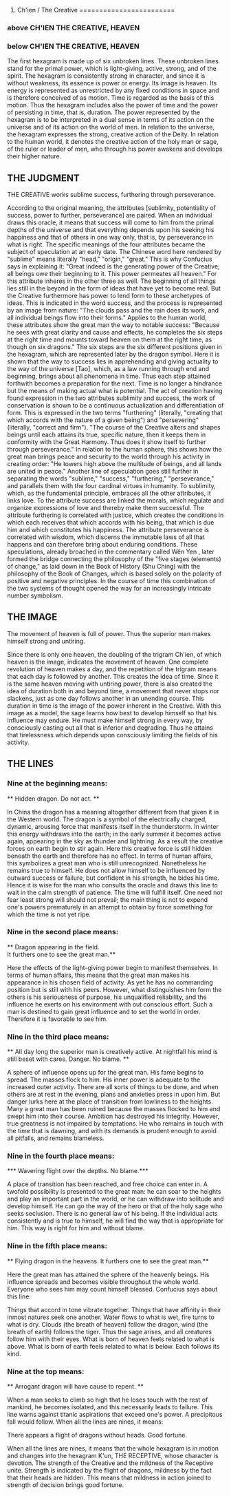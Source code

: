 1. Ch'ien / The Creative
========================

### above  CH'IEN  THE CREATIVE, HEAVEN
### below  CH'IEN  THE CREATIVE, HEAVEN

The first hexagram is made up of six unbroken lines. These unbroken
lines stand for the primal power, which is light-giving, active, strong,
and of the spirit. The hexagram is consistently strong in character, and
since it is without weakness, its essence is power or energy. Its image
is  heaven. Its energy is represented as unrestricted by any fixed conditions
in space and is therefore conceived of as motion. Time is regarded as the
basis of this motion. Thus the hexagram includes also the power of time
and  the power of persisting in time, that is, duration.  The power represented
by the hexagram is to be interpreted in a dual sense in terms of its action
on the universe and of its action on the world of men. In relation to the
universe, the hexagram expresses the strong, creative action of the Deity.
In relation to the human world, it denotes the creative action of the holy
man or sage, of the ruler or leader of men, who through his power awakens
and develops their higher nature.

THE JUDGMENT
------------

THE CREATIVE works sublime success, furthering through perseverance.

According to the original meaning, the attributes [sublimity, potentiality
of success, power to further, perseverance] are paired. When an individual
draws this oracle, it means that success will come to him from the primal
depths of the universe and that everything depends upon his seeking his
happiness  and that of others in one way only, that is, by perseverance
in  what is right.   The specific meanings of the four attributes became
the subject of speculation  at an early date. The Chinese word here rendered
by "sublime" means literally  "head," "origin," "great." This is why Confucius
says in explaining it: "Great  indeed is the generating power of the Creative;
all beings owe their beginning  to it. This power permeates all heaven."
For this attribute inheres in the  other three as well.  The beginning of
all things lies still in the beyond  in the form of ideas that have yet to
become real. But the Creative furthermore  has power to lend form to these
archetypes of ideas. This is indicated in  the word success, and the process
is represented by an image from nature:  "The clouds pass and the rain does
its work, and all individual beings flow  into their forms."  Applies to
the human world, these attributes show the  great man the way to notable
success: "Because he sees with great clarity  and cause and effects, he completes
the six steps at the right time and mounts  toward heaven on them at the
right time, as though on six dragons." The six  steps are the six different
positions given in the hexagram, which are represented  later by the dragon
symbol. Here it is shown that the way to success lies  in apprehending and
giving actuality to the way of the universe [Tao], which,  as a law running
through end and beginning, brings about all phenomena in  time. Thus each
step attained forthwith becomes a preparation for the next.  Time is no longer
a hindrance but the means of making actual what is potential.   The act of
creation having found expression in the two attributes sublimity  and success,
the work of conservation is shown to be a continuous actualization  and differentiation
of form. This is expressed in the two terms "furthering"  (literally, "creating
that which accords with the nature of a given being")  and "persevering"
(literally, "correct and firm"). "The course of the Creative  alters and
shapes beings until each attains its true, specific nature, then  it keeps
them in conformity with the Great Harmony. Thus does it show itself  to further
through perseverance."  In relation to the human sphere, this shows how the
great man brings peace and security to the world through his activity in
creating order: "He towers high above the multitude of beings, and all lands
are united in peace."  Another line of speculation goes still further in
separating the words "sublime," "success," "furthering," "perseverance,"
and parallels them with the four cardinal virtues in humanity. To sublimity,
which, as the fundamental principle, embraces all the other attributes,
it  links love. To the attribute success are linked the morals, which regulate
and organize expressions of love and thereby make them successful. The attribute
furthering is correlated with justice, which creates the conditions in which
each receives that which accords with his being, that which is due him and
which constitutes his happiness. The attribute perseverance is correlated
with wisdom, which discerns the immutable laws of all that happens and can
therefore bring about enduring conditions. These speculations, already broached
in the commentary called Wên Yen , later formed the bridge connecting
the philosophy of the "five stages (elements) of change," as laid down in
the Book of History (Shu Ching) with the philosophy of the Book of Changes,
which is based solely on the polarity of positive and negative principles.
In the course of time this combination of the two systems of thought opened
the way for an increasingly intricate number symbolism.

THE IMAGE
---------

The movement of heaven is full of power. 
Thus the superior man makes himself strong and 
untiring.

Since there is only one heaven, the doubling of the trigram Ch'ien,
of which heaven is the image, indicates the movement of heaven. One complete
revolution of heaven makes a day, and the repetition of the trigram means
that each day is followed by another. This creates the idea of time.
Since     it is the same heaven moving with untiring power, there is also
created   the  idea of duration both in and beyond time, a movement that
never stops   nor  slackens, just as one day follows another in an unending
course. This   duration  in time is the image of the power inherent in the
Creative.   With  this image  as a model, the sage learns how best to develop
himself so that  his influence  may endure. He must make himself strong in
every way, by consciously   casting  out all that is inferior and degrading.
Thus he attains that tirelessness    which depends upon consciously limiting
the fields of his activity.

THE LINES
---------

### Nine at the beginning means:

** Hidden dragon. Do not act. **

In China the dragon has a meaning altogether different from that given
it in the Western world. The dragon is a symbol of the electrically charged,
dynamic, arousing force that manifests itself in the thunderstorm. In
winter    this energy withdraws into the earth; in the early summer it becomes
active    again, appearing in the sky as thunder and lightning. As a result
the creative    forces on earth begin to stir again.  Here this creative
force is still  hidden  beneath the earth and therefore has no effect. In
terms of human affairs,  this symbolizes a great man who is still unrecognized.
Nonetheless he remains  true to himself. He does not allow himself to be
influenced by outward success  or failure, but confident in his strength,
he bides his time. Hence it is  wise for the man who consults the oracle
and draws this line to wait in the  calm strength of patience. The time will
fulfill itself.  One need not fear  least strong will should not prevail;
the main thing is not to expend one's  powers prematurely in an attempt to
obtain by force something for which the  time is not yet ripe.

### Nine in the second place means:

** Dragon appearing in the field.  
It furthers one to see the great man.**

Here the effects of the light-giving power begin to manifest themselves.
In terms of human affairs, this means that the great man makes his appearance
in his chosen field of activity. As yet he has no commanding position
but    is still with his peers. However, what distinguishes him form the
others   is his seriousness of purpose, his unqualified reliability, and
the influence    he exerts on his environment with out conscious effort.
Such a man is destined    to gain great influence and to set the world in
order. Therefore it is favorable   to see him.

### Nine in the third place means:

** All day long the superior man is creatively active. 
At nightfall his mind is still beset with cares. 
Danger. No blame. **

A sphere of influence opens up for the great man. His fame begins
to spread. The masses flock to him. His inner power is adequate to the increased
outer activity. There are all sorts of things to be done, and when others
are at rest in the evening, plans and anxieties press in upon him. But
danger   lurks here at the place of transition from lowliness to the heights.
Many   a great man has been ruined because the masses flocked to him and
swept him  into their course. Ambition has destroyed his integrity. However,
true greatness  is not impaired by temptations. He who remains in touch with
the time that  is dawning, and with its demands is prudent enough to avoid
all pitfalls,  and remains blameless.

### Nine in the fourth place means:

*** Wavering flight over the depths. 
No blame.***

A place of transition has been reached, and free choice can enter
in. A twofold possibility is presented to the great man: he can soar to the
heights and play an important part in the world, or he can withdraw into
solitude and develop himself. He can go the way of the hero or that of the
holy sage who seeks seclusion. There is no general law of his being. If the
individual acts consistently and is true to himself, he will find the way
that is appropriate for him. This way is right for him and without blame.

### Nine in the fifth place means:

** Flying dragon in the heavens. 
It furthers one to see the great man.**

Here the great man has attained the sphere of the heavenly beings.
His influence spreads and becomes visible throughout the whole world.
Everyone    who sees him may count himself blessed. Confucius says about
this line:

Things that accord in tone vibrate together. Things that have affinity
in their inmost natures seek one another. Water flows to what is wet,
fire    turns to what is dry. Clouds (the breath of heaven) follow the dragon,
wind   (the breath of earth) follows the tiger. Thus the sage arises, and
all creatures   follow him with their eyes. What is born of heaven feels
related to what  is above. What is born of earth feels related to what is
below. Each follows   its kind.

### Nine at the top means:

** Arrogant dragon will have cause to repent. **

When a man seeks to climb so high that he loses touch with the rest
of mankind, he becomes isolated, and this necessarily leads to failure.
This  line warns against titanic aspirations that exceed one's power. A
precipitous    fall would follow. 
When all the lines are nines, it means:

There appears a flight of dragons without heads. 
Good fortune.

When all the lines are nines, it means that the whole hexagram is
in motion and changes into the hexagram K'un, THE RECEPTIVE, whose character
is devotion. The strength of the Creative and the mildness of the Receptive
unite. Strength is indicated by the flight of dragons, mildness by the
fact   that their heads are hidden. This means that mildness in action joined
to   strength of decision brings good fortune.